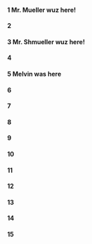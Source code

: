 #### 1 Mr. Mueller wuz here!
#### 2
#### 3 Mr. Shmueller wuz here!
#### 4
#### 5 Melvin was here
#### 6
#### 7
#### 8
#### 9
#### 10
#### 11
#### 12
#### 13
#### 14
#### 15